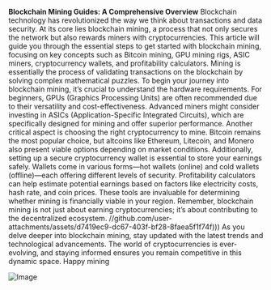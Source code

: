 **Blockchain Mining Guides: A Comprehensive Overview**
Blockchain technology has revolutionized the way we think about transactions and data security. At its core lies blockchain mining, a process that not only secures the network but also rewards miners with cryptocurrencies. This article will guide you through the essential steps to get started with blockchain mining, focusing on key concepts such as Bitcoin mining, GPU mining rigs, ASIC miners, cryptocurrency wallets, and profitability calculators.
Mining is essentially the process of validating transactions on the blockchain by solving complex mathematical puzzles. To begin your journey into blockchain mining, it’s crucial to understand the hardware requirements. For beginners, GPUs (Graphics Processing Units) are often recommended due to their versatility and cost-effectiveness. Advanced miners might consider investing in ASICs (Application-Specific Integrated Circuits), which are specifically designed for mining and offer superior performance.
Another critical aspect is choosing the right cryptocurrency to mine. Bitcoin remains the most popular choice, but altcoins like Ethereum, Litecoin, and Monero also present viable options depending on market conditions. Additionally, setting up a secure cryptocurrency wallet is essential to store your earnings safely. Wallets come in various forms—hot wallets (online) and cold wallets (offline)—each offering different levels of security.
Profitability calculators can help estimate potential earnings based on factors like electricity costs, hash rate, and coin prices. These tools are invaluable for determining whether mining is financially viable in your region. Remember, blockchain mining is not just about earning cryptocurrencies; it’s about contributing to the decentralized ecosystem.
 //github.com/user-attachments/assets/d7419ec9-dc67-403f-bf28-8faea5f1f74f)))
As you delve deeper into blockchain mining, stay updated with the latest trends and technological advancements. The world of cryptocurrencies is ever-evolving, and staying informed ensures you remain competitive in this dynamic space. Happy mining

![Image](https://github.com/user-attachments/assets/d7419ec9-dc67-403f-bf28-8faea5f1f74f)
